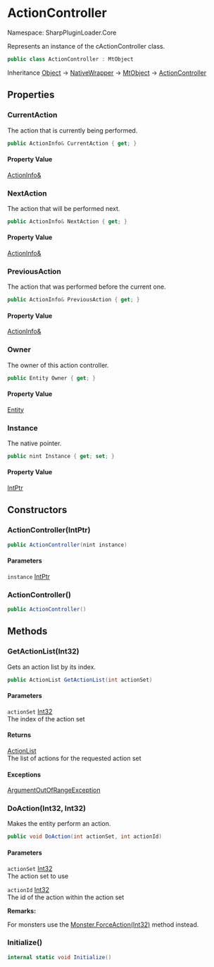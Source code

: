 # ActionController

Namespace: SharpPluginLoader.Core

Represents an instance of the cActionController class.

```csharp
public class ActionController : MtObject
```

Inheritance [Object](https://docs.microsoft.com/en-us/dotnet/api/System.Object) → [NativeWrapper](./SharpPluginLoader.Core.NativeWrapper.md) → [MtObject](./SharpPluginLoader.Core.MtObject.md) → [ActionController](./SharpPluginLoader.Core.ActionController.md)

## Properties

### **CurrentAction**

The action that is currently being performed.

```csharp
public ActionInfo& CurrentAction { get; }
```

#### Property Value

[ActionInfo&](./SharpPluginLoader.Core.ActionInfo.md)<br>

### **NextAction**

The action that will be performed next.

```csharp
public ActionInfo& NextAction { get; }
```

#### Property Value

[ActionInfo&](./SharpPluginLoader.Core.ActionInfo.md)<br>

### **PreviousAction**

The action that was performed before the current one.

```csharp
public ActionInfo& PreviousAction { get; }
```

#### Property Value

[ActionInfo&](./SharpPluginLoader.Core.ActionInfo.md)<br>

### **Owner**

The owner of this action controller.

```csharp
public Entity Owner { get; }
```

#### Property Value

[Entity](./SharpPluginLoader.Core.Entities.Entity.md)<br>

### **Instance**

The native pointer.

```csharp
public nint Instance { get; set; }
```

#### Property Value

[IntPtr](https://docs.microsoft.com/en-us/dotnet/api/System.IntPtr)<br>

## Constructors

### **ActionController(IntPtr)**

```csharp
public ActionController(nint instance)
```

#### Parameters

`instance` [IntPtr](https://docs.microsoft.com/en-us/dotnet/api/System.IntPtr)<br>

### **ActionController()**

```csharp
public ActionController()
```

## Methods

### **GetActionList(Int32)**

Gets an action list by its index.

```csharp
public ActionList GetActionList(int actionSet)
```

#### Parameters

`actionSet` [Int32](https://docs.microsoft.com/en-us/dotnet/api/System.Int32)<br>
The index of the action set

#### Returns

[ActionList](./SharpPluginLoader.Core.ActionList.md)<br>
The list of actions for the requested action set

#### Exceptions

[ArgumentOutOfRangeException](https://docs.microsoft.com/en-us/dotnet/api/System.ArgumentOutOfRangeException)<br>

### **DoAction(Int32, Int32)**

Makes the entity perform an action.

```csharp
public void DoAction(int actionSet, int actionId)
```

#### Parameters

`actionSet` [Int32](https://docs.microsoft.com/en-us/dotnet/api/System.Int32)<br>
The action set to use

`actionId` [Int32](https://docs.microsoft.com/en-us/dotnet/api/System.Int32)<br>
The id of the action within the action set

**Remarks:**

For monsters use the [Monster.ForceAction(Int32)](./SharpPluginLoader.Core.Entities.Monster.md#forceactionint32) method instead.

### **Initialize()**

```csharp
internal static void Initialize()
```
